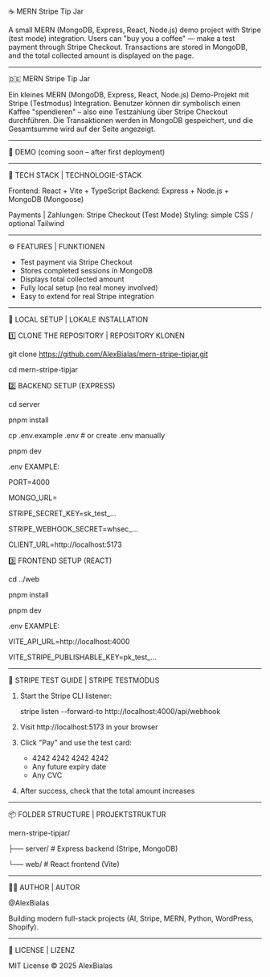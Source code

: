 ☕ MERN Stripe Tip Jar

A small MERN (MongoDB, Express, React, Node.js) demo project with Stripe (test mode) integration.
Users can "buy you a coffee" — make a test payment through Stripe Checkout.
Transactions are stored in MongoDB, and the total collected amount is displayed on the page.

---

🇩🇪 MERN Stripe Tip Jar

Ein kleines MERN (MongoDB, Express, React, Node.js) Demo-Projekt mit Stripe (Testmodus) Integration.
Benutzer können dir symbolisch einen Kaffee "spendieren" – also eine Testzahlung über Stripe Checkout durchführen.
Die Transaktionen werden in MongoDB gespeichert, und die Gesamtsumme wird auf der Seite angezeigt.

---

🚀 DEMO
(coming soon – after first deployment)

---

🧩 TECH STACK | TECHNOLOGIE-STACK

Frontend: React + Vite + TypeScript
Backend: Express + Node.js + MongoDB (Mongoose)

Payments | Zahlungen: Stripe Checkout (Test Mode)
Styling: simple CSS / optional Tailwind

---

⚙️ FEATURES | FUNKTIONEN

- Test payment via Stripe Checkout
- Stores completed sessions in MongoDB
- Displays total collected amount
- Fully local setup (no real money involved)
- Easy to extend for real Stripe integration

---

🧠 LOCAL SETUP | LOKALE INSTALLATION

1️⃣ CLONE THE REPOSITORY | REPOSITORY KLONEN

git clone https://github.com/AlexBialas/mern-stripe-tipjar.git

cd mern-stripe-tipjar

2️⃣ BACKEND SETUP (EXPRESS)

cd server

pnpm install

cp .env.example .env   # or create .env manually

pnpm dev


.env EXAMPLE:

PORT=4000

MONGO_URL=<your MongoDB Atlas connection string>

STRIPE_SECRET_KEY=sk_test_...

STRIPE_WEBHOOK_SECRET=whsec_...

CLIENT_URL=http://localhost:5173


3️⃣ FRONTEND SETUP (REACT)

cd ../web

pnpm install

pnpm dev


.env EXAMPLE:

VITE_API_URL=http://localhost:4000

VITE_STRIPE_PUBLISHABLE_KEY=pk_test_...

---

🧾 STRIPE TEST GUIDE | STRIPE TESTMODUS

1. Start the Stripe CLI listener:
 
   stripe listen --forward-to http://localhost:4000/api/webhook

2. Visit http://localhost:5173 in your browser

3. Click "Pay" and use the test card:
   - 4242 4242 4242 4242
   - Any future expiry date
   - Any CVC

4. After success, check that the total amount increases

---

📦 FOLDER STRUCTURE | PROJEKTSTRUKTUR

mern-stripe-tipjar/

├── server/   # Express backend (Stripe, MongoDB)

└── web/      # React frontend (Vite)

---

🧑‍💻 AUTHOR | AUTOR

@AlexBialas

Building modern full-stack projects (AI, Stripe, MERN, Python, WordPress, Shopify).

---

🪪 LICENSE | LIZENZ

MIT License © 2025 AlexBialas
